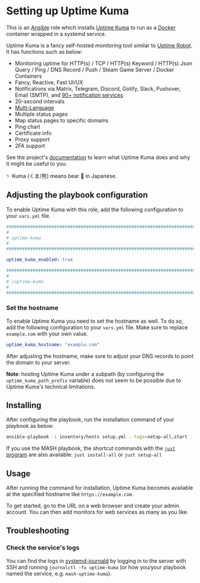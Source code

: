 <!--
SPDX-FileCopyrightText: 2020 - 2024 MDAD project contributors
SPDX-FileCopyrightText: 2020 - 2024 Slavi Pantaleev
SPDX-FileCopyrightText: 2020 Aaron Raimist
SPDX-FileCopyrightText: 2020 Chris van Dijk
SPDX-FileCopyrightText: 2020 Dominik Zajac
SPDX-FileCopyrightText: 2020 Mickaël Cornière
SPDX-FileCopyrightText: 2022 François Darveau
SPDX-FileCopyrightText: 2022 Julian Foad
SPDX-FileCopyrightText: 2022 Warren Bailey
SPDX-FileCopyrightText: 2023 Antonis Christofides
SPDX-FileCopyrightText: 2023 Felix Stupp
SPDX-FileCopyrightText: 2023 Julian-Samuel Gebühr
SPDX-FileCopyrightText: 2023 Pierre 'McFly' Marty
SPDX-FileCopyrightText: 2024 - 2025 Suguru Hirahara

SPDX-License-Identifier: AGPL-3.0-or-later
-->

# Setting up Uptime Kuma

This is an [Ansible](https://www.ansible.com/) role which installs [Uptime Kuma](https://github.com/louislam/uptime-kuma) to run as a [Docker](https://www.docker.com/) container wrapped in a systemd service.

Uptime Kuma is a fancy self-hosted monitoring tool similar to [Uptime Robot](https://uptimerobot.com/). It has functions such as below:

- Monitoring uptime for HTTP(s) / TCP / HTTP(s) Keyword / HTTP(s) Json Query / Ping / DNS Record / Push / Steam Game Server / Docker Containers
- Fancy, Reactive, Fast UI/UX
- Notifications via Matrix, Telegram, Discord, Gotify, Slack, Pushover, Email (SMTP), and [90+ notification services](https://github.com/louislam/uptime-kuma/tree/master/src/components/notifications)
- 20-second intervals
- [Multi-Language](https://github.com/louislam/uptime-kuma/tree/master/src/lang)
- Multiple status pages
- Map status pages to specific domains
- Ping chart
- Certificate info
- Proxy support
- 2FA support

See the project's [documentation](https://github.com/louislam/uptime-kuma/wiki) to learn what Uptime Kuma does and why it might be useful to you.

✨ Kuma (くま/熊) means bear 🐻 in Japanese.

## Adjusting the playbook configuration

To enable Uptime Kuma with this role, add the following configuration to your `vars.yml` file.

```yaml
########################################################################
#                                                                      #
# uptime-kuma                                                          #
#                                                                      #
########################################################################

uptime_kuma_enabled: true

########################################################################
#                                                                      #
# /uptime-kuma                                                         #
#                                                                      #
########################################################################
```

### Set the hostname

To enable Uptime Kuma you need to set the hostname as well. To do so, add the following configuration to your `vars.yml` file. Make sure to replace `example.com` with your own value.

```yaml
uptime_kuma_hostname: "example.com"
```

After adjusting the hostname, make sure to adjust your DNS records to point the domain to your server.

**Note**: hosting Uptime Kuma under a subpath (by configuring the `uptime_kuma_path_prefix` variable) does not seem to be possible due to Uptime Kuma's technical limitations.

## Installing

After configuring the playbook, run the installation command of your playbook as below:

```sh
ansible-playbook -i inventory/hosts setup.yml --tags=setup-all,start
```

If you use the MASH playbook, the shortcut commands with the [`just` program](https://github.com/mother-of-all-self-hosting/mash-playbook/blob/main/docs/just.md) are also available: `just install-all` or `just setup-all`

## Usage

After running the command for installation, Uptime Kuma becomes available at the specified hostname like `https://example.com`.

To get started, go to the URL on a web browser and create your admin account. You can then add monitors for web services as many as you like.

## Troubleshooting

### Check the service's logs

You can find the logs in [systemd-journald](https://www.freedesktop.org/software/systemd/man/systemd-journald.service.html) by logging in to the server with SSH and running `journalctl -fu uptime-kuma` (or how you/your playbook named the service, e.g. `mash-uptime-kuma`).
